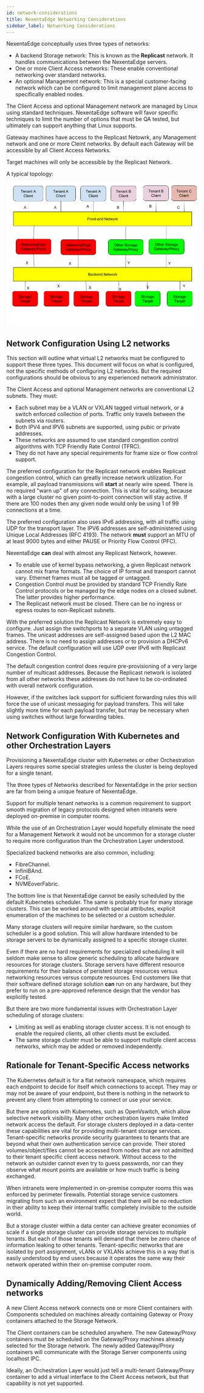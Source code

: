 ```yaml
---
id: network-considerations
title: NexentaEdge Networking Considerations
sidebar_label: Networking Considerations
---
```


NexentaEdge conceptually uses three types of networks:
* A backend Storage network: This is known as the **Replicast** network. It handles communications between the NexentaEdge servers.
* One or more Client Access networks: These enable conventional networking over standard networks.
* An optional Management network: This is a special customer-facing network which can be configured to limit management plane access to specifically enabled nodes.

The Client Access and optional Management network are managed by Linux using standard techniques.
NexentaEdge software will favor specific techniques to limit the number of options that must be QA tested,
but ultimately can support anything that Linux supports.

Gateway machines have access to the Replicast Netowrk, any Management network and one or more Cleint networks. By default each Gateway will be accessible by all Client Access Networks.

Target machines will only be accessible by the Replicast Network.

A typical topology:

![typical network topology][NetworkDiagram]

[NetworkDiagram]:/docs/assets/NexentaEdgeNetworkConsiderations/FrontendVsBackendNetworksForStorage2.png


## Network Configuration Using L2 networks
This section will outline what virtual L2 networks must be configured to support these three types.
This document will focus on what is configured, not the specific methods of configuring L2 networks.
But the required configurations should be obvious to any experienced network administrator.

The Client Access and optional Management networks are conventional L2 subnets. They must:

* Each subnet may be a VLAN or VXLAN tagged virtual network, or a switch enforced collection of ports.
Traffic only travels between the subnets via routers.
* Both IPV4 and IPV6 subnets are supported,
using pubic or private addresses.
* These networks are assumed to use standard congestion control
algorithms with TCP Friendly Rate Control (TFRC).
* They  do not have any special requirements
for frame size or flow control support.

The preferred configuration for the Replicast network enables Replicast congestion control,
which can greatly increase network utilization. For example, all payload transmissions will
**start** at nearly wire speed. There is no required "warn up" of any connection.
This is vital for scaling, because with a large cluster no given point-to-point connection
will stay active. If there are 100 nodes then any given node would only be using 1 of 99
connections at a time.

The preferred configuration also uses IPv6 addressing,
with all traffic using UDP for the transport layer.
The IPV6 addresses are self-administered using Unique Local Addresses (RFC 4193).
The network **must** support an MTU of at least 9000 bytes and either PAUSE or Priority Flow Control (PFC).

NexentaEdge **can** deal with almost any Replicast Network, however.
* To enable use of kernel bypass networking, a given Replicast network cannot mix frame formats. The choice of IP format and transport cannot vary. Ethernet frames must all be tagged or untagged.
* Congestion Control must be provided by standard TCP Friendly Rate Control protocols or be managed by the edge nodes on a closed subnet. The latter provides higher performance.
* The Replicast network must be closed. There can be no ingress or egress routes to non-Replicast subnets.

With the preferred solution the Replicast Network is extremely easy to configure.
Just assign the switchports to a separate VLAN using untagged frames.
The unicast addresses are self-assigned based upon the L2 MAC address.
There is no need to assign addresses or to provision a DHCPv6 service.
The default configuration will use UDP over IPv6 with Replicast Congestion Control.

The default congestion control does require pre-provisioning of a very large number
of multicast addresses. Because the Replicast network is isolated from all other networks
these addresses do not have to be co-ordinated with overall network configuration.

However, if the switches lack support for sufficient forwarding rules this will force
the use of unicast messaging for payload transfers. This will take slightly more time
for each payload transfer, but may be necessary when using switches without large
forwarding tables.

## Network Configuration With Kubernetes and other Orchestration Layers

Provisioning a NexentaEdge cluster with Kubernetes or other Orchestration Layers requires some special strategies unless the cluster is being deployed for a single tenant.

The three types of Networks described for NexentaEdge in the prior section are far from being a unique feature of NexentaEdge.

Support for multiple tenant networks is a common requirement to support smooth migration of legacy protocols designed when intranets were deployed on-premise in computer rooms.

While the use of an Orchestration Layer would hopefully eliminate the need for a Management Network it would not be uncommon for a storage cluster to require more configuration than the Orchestration Layer understood.

Specialized backend networks are also common, including:
* FibreChannel.
* InfiniBAnd.
* FCoE.
* NVMEoverFabric.

The bottom line is that NexentaEdge cannot be easily scheduled by the default Kubernetes scheduler. The same is probably true for many storage clusters. This can be worked around with special attributes, explicit enumeration of the machines to be selected or a custom scheduler.

Many storage clusters will require similar hardware, so the custom scheduler is a good solution. This will allow hardware intended to be storage servers to be dynamically assigned to a specific storage cluster.

Even if there are no hard requirements for specialized scheduling it will seldom make sense to allow generic scheduling to allocate hardware resources for storage clusters. Storage servers have different resource requirements for their balance of peristent storage resources versus networking resources versus compute resources. End customers like that their software defined storage solution **can** run on any hardware, but they prefer to run on a pre-approved reference design that the vendor has explicitly tested.

But there are two more fundamental issues with Orchestration Layer scheduling of storage clusters:
* Limiting as well as enabling storage cluster access. It is not enough to enable the required clients, all other clients must be excluded.
* The same storage cluster must be able to support multiple client access networks, which may be added or removed independently.

## Rationale for Tenant-Specific Access networks
The Kubernetes default is for a flat network namespace, which requires each endpoint to decide for itself which connections to accept. They may or may not be aware of your endpoint, but there is nothing in the network to prevent any client from attempting to connect or use your service.

But there are options with Kubernetes, such as OpenVswitch, which allow selective network visibility. Many other orchestration layers make limited network access the default. For storage clusters deployed in a data-center these capabilities are vital for providing multi-tenant storage services.
Tenant-specific networks provide security guarantees to tenants that are beyond what their own authentication service can provide. Their stored volumes/object/files cannot be accessed from nodes that are not admitted to their tenant specific client access network. Without access to the network an outsider cannot even try to guess passwords, nor can they observe what mount points are available or how much traffic is being exchanged.

When intranets were implemented in on-premise computer rooms this was enforced by perimeter firewalls. Potential storage service customers migrating from such an environment expect that there will be no reduction in their ability to keep their internal traffic completely invisible to the outside world.

But a storage cluster within a data center can achieve greater economies of scale if a single storage cluster can provide storage services to multiple tenants. But each of those tenants will demand that there be zero chance of information leaking to other tenants. Tenant-specific networks that are isolated by port assignment, vLANs or VXLANs achieve this in a way that is easily understood by end users because it operates the same way their network operated within their on-premise computer room.

## Dynamically Adding/Removing Client Access networks
A new Client Access network connects one or more Client containers with Components scheduled on machines already containing Gateway or Proxy containers attached to the Storage Network.

The Client containers can be scheduled anywhere. The new Gateway/Proxy containers must be scheduled on the Gateway/Proxy machines already selected for the Storage network. The newly added Gateway/Proxy containers will communicate with the Storage Server components using localhost IPC.

Ideally, an Orchestration Layer would just tell a multi-tenant Gateway/Proxy container to add a virtual interface to the Client Access network, but that capability is not yet supported.
